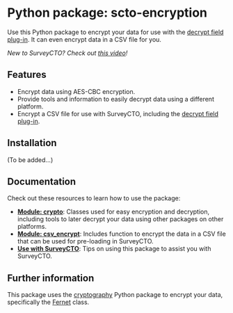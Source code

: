 # Python package: scto-encryption

Use this Python package to encrypt your data for use with the [decrypt field plug-in](https://github.com/surveycto/decrypt/blob/main/README.md). It can even encrypt data in a CSV file for you.

*New to SurveyCTO? Check out [this video](https://www.surveycto.com/videos/surveycto-overview/)!*

## Features

* Encrypt data using AES-CBC encryption.
* Provide tools and information to easily decrypt data using a different platform.
* Encrypt a CSV file for use with SurveyCTO, including the [decrypt field plug-in](https://github.com/surveycto/decrypt/blob/main/README.md).

## Installation

(To be added...)

## Documentation

Check out these resources to learn how to use the package:

* [**Module: crypto**](docs/crypto.md): Classes used for easy encryption and decryption, including tools to later decrypt your data using other packages on other platforms.
* [**Module: csv_encrypt**](docs/csv_encrypt.md): Includes function to encrypt the data in a CSV file that can be used for pre-loading in SurveyCTO.
* [**Use with SurveyCTO**](docs/use_with_surveycto.md): Tips on using this package to assist you with SurveyCTO.
 
## Further information

This package uses the [cryptography](https://cryptography.io/) Python package to encrypt your data, specifically the [Fernet](https://cryptography.io/en/latest/fernet/) class.
